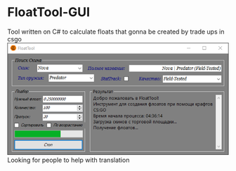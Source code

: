 # FloatTool-GUI
Tool written on C# to calculate floats that gonna be created by trade ups in csgo
![Program Working](https://github.com/Nemeshio/FloatTool-GUI/blob/master/doc/program.png?raw=true)
Looking for people to help with translation
